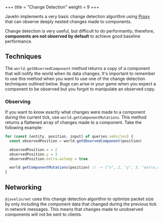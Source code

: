 +++
title = "Change Detection"
weight = 9
+++

Javelin implements a very basic change detection algorithm using [Proxy](https://developer.mozilla.org/en-US/docs/Web/JavaScript/Reference/Global_Objects/Proxy) that can observe deeply nested changes made to components.

Change detection is very useful, but difficult to do performantly; therefore, **components are not observed by default** to achieve good baseline performance.

## Techniques

The `world.getObservedComponent` method returns a copy of a component that will notify the world when its data changes. It's important to remember to use this method when you want to use one of the change detection techniques outlined below. Bugs can arise in your game when you expect a component to be observed but you forgot to manipulate an observed copy.

### Observing

If you want to know exactly what changes were made to a component during the current tick, use `world.getComponentMutations`. This method returns a flattened array of changes made to a component. Take the following example:

```typescript
for (const [entity, position, input] of queries.vehicles) {
  const observedPosition = world.getObservedComponent(position)

  observedPosition.x = 2
  observedPosition.y = 3
  observedPosition.extra.asleep = true

  world.getComponentMutations(position) // -> ["x", 2, "y", 3, "extra.asleep", true]
}
```

## Networking

`@javelin/net` uses this change detection algorithm to optimize packet size by only including the component data that changed during the previous tick in network messages. This means that changes made to unobserved components will not be sent to clients.
